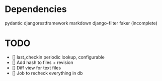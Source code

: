 # Dependencies
pydantic
djangorestframework
markdown
django-filter
faker
(incomplete)

# TODO

- [] last_checkin periodic lookup, configurable
- [] Add hash to files + revision
- [] Diff view for text files
- [] Job to recheck everything in db